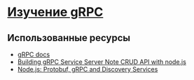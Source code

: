 # [Изучение gRPC](https://grpc.io)

## Использованные ресурсы

- [gRPC docs](https://grpc.github.io/grpc/node/)
- [Building gRPC Service Server Note CRUD API with node.js](https://link.medium.com/Czub4hMVy0)
- [Node.js: Protobuf, gRPC and Discovery Services](https://link.medium.com/r9TGjISVy0)
